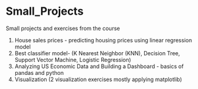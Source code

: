 # Small_Projects
Small projects and exercises from the course  
1. House sales prices - predicting housing prices using linear regression model 
2. Best classifier model- (K Nearest Neighbor (KNN), Decision Tree, Support Vector Machine, Logistic Regression)
3. Analyzing US Economic Data and Building a Dashboard - basics of pandas and python 
4. Visualization (2 visualization exercises mostly applying matplotlib)
